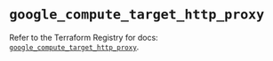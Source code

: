# `google_compute_target_http_proxy`

Refer to the Terraform Registry for docs: [`google_compute_target_http_proxy`](https://registry.terraform.io/providers/hashicorp/google/6.36.1/docs/resources/compute_target_http_proxy).
